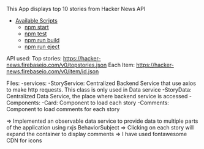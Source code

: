 This App displays top 10 stories from Hacker News API

- [Available Scripts](#available-scripts)
  - [npm start](#npm-start)
  - [npm test](#npm-test)
  - [npm run build](#npm-run-build)
  - [npm run eject](#npm-run-eject)

API used:
    Top stories: https://hacker-news.firebaseio.com/v0/topstories.json
    Each Item: https://hacker-news.firebaseio.com/v0/item/id.json

Files:
    -services:
        -StoryService: Centralized Backend Service that use axios to make http requests. This class is only used in Data service
        -StoryData: Centralized Data Service, the place where backend service is accessed
    -Components:
        -Card: Component to load each story
        -Comments: Component to load comments for each story



=> Implemented an observable data service to provide data to multiple parts of the application using rxjs BehaviorSubject
=> Clicking on each story will expand the container to display comments
=> I have used fontawesome CDN for icons




